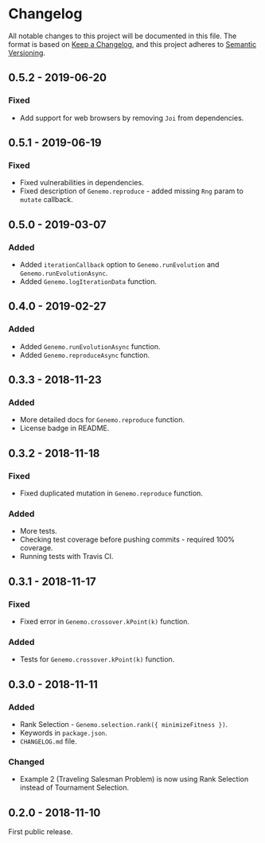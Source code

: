 # Changelog
All notable changes to this project will be documented in this file.
The format is based on [Keep a Changelog](https://keepachangelog.com/en/1.0.0/), and this project adheres to [Semantic Versioning](https://semver.org/spec/v2.0.0.html).

## 0.5.2 - 2019-06-20
### Fixed
 - Add support for web browsers by removing `Joi` from dependencies.

## 0.5.1 - 2019-06-19
### Fixed
 - Fixed vulnerabilities in dependencies.
 - Fixed description of `Genemo.reproduce` - added missing `Rng` param to `mutate` callback.

## 0.5.0 - 2019-03-07
### Added
 - Added `iterationCallback` option to `Genemo.runEvolution` and `Genemo.runEvolutionAsync`.
 - Added `Genemo.logIterationData` function.

## 0.4.0 - 2019-02-27
### Added
 - Added `Genemo.runEvolutionAsync` function.
 - Added `Genemo.reproduceAsync` function.

## 0.3.3 - 2018-11-23
### Added
 - More detailed docs for `Genemo.reproduce` function.
 - License badge in README.

## 0.3.2 - 2018-11-18
### Fixed
 - Fixed duplicated mutation in `Genemo.reproduce` function.

### Added
 - More tests.
 - Checking test coverage before pushing commits - required 100% coverage.
 - Running tests with Travis CI.

## 0.3.1 - 2018-11-17
### Fixed
 - Fixed error in `Genemo.crossover.kPoint(k)` function.

### Added
 - Tests for `Genemo.crossover.kPoint(k)` function.

## 0.3.0 - 2018-11-11
### Added
 - Rank Selection - `Genemo.selection.rank({ minimizeFitness })`.
 - Keywords in `package.json`.
 - `CHANGELOG.md` file.

### Changed
- Example 2 (Traveling Salesman Problem) is now using Rank Selection instead of Tournament Selection.

## 0.2.0 - 2018-11-10
First public release.
